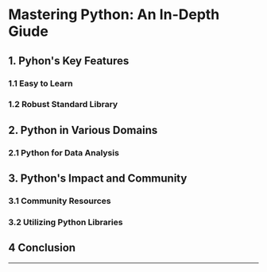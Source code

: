# Mastering Python: An In-Depth Giude

## 1. Pyhon's Key Features

### 1.1 Easy to Learn

### 1.2 Robust Standard Library

## 2. Python in Various Domains

### 2.1 Python for Data Analysis

## 3. Python's Impact and Community

### 3.1 Community Resources

### 3.2 Utilizing Python Libraries

## 4 Conclusion

---